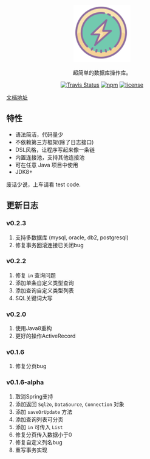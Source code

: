 <p align="center">
  <a href="http://jdbc.lets-blade.com">
    <img alt="blade-jdbc" src="./docs/_media/logo.svg" width="150"/>
  </a>
</p>

<p align="center">
  超简单的数据库操作库。
</p>

<p align="center">
  <a href="https://travis-ci.org/lets-blade/blade-jdbc"><img alt="Travis Status" src="https://img.shields.io/travis/lets-blade/blade-jdbc.svg?style=flat-square"></a>
  <a href="http://search.maven.org/#search%7Cga%7C1%7Cblade-jdbc"><img alt="npm" src="https://img.shields.io/maven-central/v/com.bladejava/blade-jdbc-core.svg?style=flat-square"></a>
  <a href="https://www.apache.org/licenses/LICENSE-2.0.html"><img alt="license" src="https://img.shields.io/badge/license-Apache%202-4EB1BA.svg?style=flat-square"></a>
</p>

[文档地址](http://jdbc.lets-blade.com)

## 特性

- 语法简洁，代码量少
- 不依赖第三方框架(除了日志接口)
- DSL风格，让程序写起来像一条链
- 内置连接池，支持其他连接池
- 可在任意 Java 项目中使用
- JDK8+

废话少说，上车请看 test code.

## 更新日志

### v0.2.3

1. 支持多数据库 (mysql, oracle, db2, postgresql)
2. 修复事务回滚连接已关闭bug

### v0.2.2

1. 修复 `in` 查询问题
2. 添加单条自定义类型查询
3. 添加查询自定义类型列表
4. SQL关键词大写

### v0.2.0

1. 使用Java8重构
2. 更好的操作ActiveRecord

### v0.1.6

1. 修复分页bug

### v0.1.6-alpha

1. 取消Spring支持
2. 添加返回 `Sql2o`, `DataSource`, `Connection` 对象
3. 添加 `saveOrUpdate` 方法
4. 添加查询列表可分页
5. 添加 `in` 可传入 `List`
6. 修复分页传入数据小于0
7. 修复自定义列名bug
8. 重写事务实现